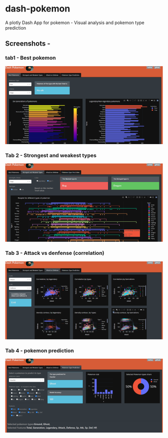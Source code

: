 # dash-pokemon
A plotly Dash App for pokemon - Visual analysis and pokemon type prediction

## Screenshots - 

### tab1 - Best pokemon
![tab 1](https://github.com/nagarajbhat/dash-pokemon/blob/master/screenshots/tab1.PNG)

### Tab 2 - Strongest and weakest types
![tab 2](https://github.com/nagarajbhat/dash-pokemon/blob/master/screenshots/tab2.PNG)

### Tab 3 - Attack vs denfense (correlation)
![tab 3](https://github.com/nagarajbhat/dash-pokemon/blob/master/screenshots/tab3.PNG)

### Tab 4 - pokemon prediction
![tab 4](https://github.com/nagarajbhat/dash-pokemon/blob/master/screenshots/tab4.PNG)
